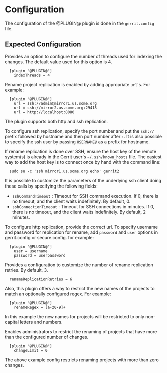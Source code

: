 Configuration
=============

The configuration of the @PLUGIN@ plugin is done in the `gerrit.config`
file.

Expected Configuration
----------------------
Provides an option to configure the number of threads used for indexing
the changes. The default value used for this option is 4.

```
  [plugin "@PLUGIN@"]
    indexThreads = 4
```

Rename project replication is enabled by adding appropriate `url`'s.
For example:

```
  [plugin "@PLUGIN@"]
    url = ssh://admin@mirror1.us.some.org
    url = ssh://mirror2.us.some.org:29418
    url = http://localhost:8080
```
The plugin supports both http and ssh replication.

To configure ssh replication, specify the port number and put the `ssh://`
prefix followed by hostname and then port number after `:`. It is also possible
to specify the ssh user by passing `USERNAME@` as a prefix for hostname.

If rename replication is done over SSH, ensure the host key of the remote
system(s) is already in the Gerrit user's `~/.ssh/known_hosts` file. The easiest
way to add the host key is to connect once by hand with the command line:

```
  sudo su -c 'ssh mirror1.us.some.org echo' gerrit2
```
It is possible to customize the parameters of the underlying ssh client doing
these calls by specifying the following fields:
* `sshCommandTimeout` : Timeout for SSH command execution. If 0, there is no
timeout, and the client waits indefinitely. By default, 0.
* `sshConnectionTimeout` : Timeout for SSH connections in minutes. If 0, there
is no timeout, and the client waits indefinitely. By default, 2 minutes.

To configure http replication, provide the correct url. To specify username and
password for replication for rename, add `password` and `user` options in gerrit.config
or secure.config. for example:
```
  [plugin "@PLUGIN@"]
    user = username
    password = userpassword
```

Provides a configuration to customize the number of rename replication retries.
By default, 3.

```
  renameReplicationRetries = 6
```

Also, this plugin offers a way to restrict the new names of the projects to
match an optionally configured regex. For example:

```
  [plugin "@PLUGIN@"]
    renameRegex = [a-z0-9]+
```

In this example the new names for projects will be restricted to only
non-capital letters and numbers.

Enables administrators to restrict the renaming of projects that have more than
the configured number of changes.

```
  [plugin "@PLUGIN@"]
    changeLimit = 0
```
The above example config restricts renaming projects with more than zero changes.
